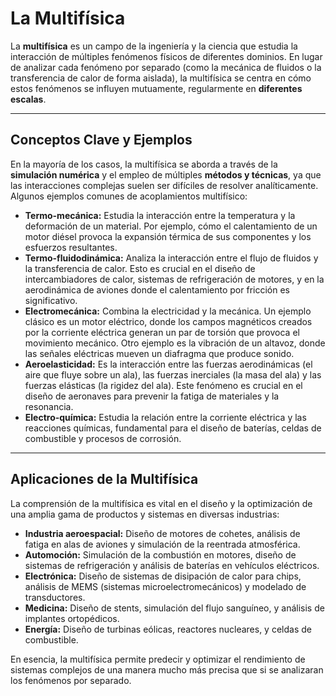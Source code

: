 # La Multifísica

La **multifísica** es un campo de la ingeniería y la ciencia que estudia la interacción de múltiples fenómenos físicos de diferentes dominios. En lugar de analizar cada fenómeno por separado (como la mecánica de fluidos o la transferencia de calor de forma aislada), la multifísica se centra en cómo estos fenómenos se influyen mutuamente, regularmente en **diferentes escalas**. 

---

## Conceptos Clave y Ejemplos

En la mayoría de los casos, la multifísica se aborda a través de la **simulación numérica** y el empleo de múltiples **métodos y técnicas**, ya que las interacciones complejas suelen ser difíciles de resolver analíticamente. Algunos ejemplos comunes de acoplamientos multifísico:

* **Termo-mecánica:** Estudia la interacción entre la temperatura y la deformación de un material. Por ejemplo, cómo el calentamiento de un motor diésel provoca la expansión térmica de sus componentes y los esfuerzos resultantes.
* **Termo-fluidodinámica:** Analiza la interacción entre el flujo de fluidos y la transferencia de calor. Esto es crucial en el diseño de intercambiadores de calor, sistemas de refrigeración de motores, y en la aerodinámica de aviones donde el calentamiento por fricción es significativo.
* **Electromecánica:** Combina la electricidad y la mecánica. Un ejemplo clásico es un motor eléctrico, donde los campos magnéticos creados por la corriente eléctrica generan un par de torsión que provoca el movimiento mecánico. Otro ejemplo es la vibración de un altavoz, donde las señales eléctricas mueven un diafragma que produce sonido.
* **Aeroelasticidad:** Es la interacción entre las fuerzas aerodinámicas (el aire que fluye sobre un ala), las fuerzas inerciales (la masa del ala) y las fuerzas elásticas (la rigidez del ala). Este fenómeno es crucial en el diseño de aeronaves para prevenir la fatiga de materiales y la resonancia.
* **Electro-química:** Estudia la relación entre la corriente eléctrica y las reacciones químicas, fundamental para el diseño de baterías, celdas de combustible y procesos de corrosión.

---

## Aplicaciones de la Multifísica

La comprensión de la multifísica es vital en el diseño y la optimización de una amplia gama de productos y sistemas en diversas industrias:

* **Industria aeroespacial:** Diseño de motores de cohetes, análisis de fatiga en alas de aviones y simulación de la reentrada atmosférica.
* **Automoción:** Simulación de la combustión en motores, diseño de sistemas de refrigeración y análisis de baterías en vehículos eléctricos.
* **Electrónica:** Diseño de sistemas de disipación de calor para chips, análisis de MEMS (sistemas microelectromecánicos) y modelado de transductores.
* **Medicina:** Diseño de stents, simulación del flujo sanguíneo, y análisis de implantes ortopédicos.
* **Energía:** Diseño de turbinas eólicas, reactores nucleares, y celdas de combustible.

En esencia, la multifísica permite predecir y optimizar el rendimiento de sistemas complejos de una manera mucho más precisa que si se analizaran los fenómenos por separado.
